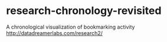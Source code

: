 research-chronology-revisited
=============================

A chronological visualization of bookmarking activity http://datadreamerlabs.com/research2/
